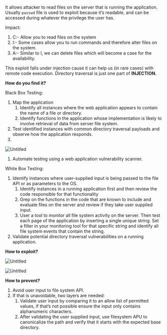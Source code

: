 

It allows attacker to read files on the server that is running the application. Usually `passwd` file is used to exploit because it’s readable, and can be accessed during whatever the privilege the user has.

Impact:

1. C:- Allow you to read files on the system
2. I:- Some cases allow you to run commands and therefore alter files on the system.
3. A:- Similar to I, we can delete files which will become a case for the availability.

This exploit falls under injection cause it can help us (in rare cases) with remote code execution. Directory traversal is just one part of **********INJECTION.********** 

**How do you find it?**

Black Box Testing: 

1. Map the application
    1. Identify all instances where the web application appears to contain the name of a file or directory.
    2. Identify functions in the application whose implementation is likely to involve retrieval of data from server file system.
2. Test identified instances with common directory traversal payloads and observe how the application responds.
3. 

![Untitled](https://prod-files-secure.s3.us-west-2.amazonaws.com/096330ba-6a79-4194-82c9-3d19ee71ae7b/95f74181-75e6-4335-833d-5a779093769d/Untitled.png)

1. Automate testing using a web application vulnerability scanner.

White Box Testing: 

1. Identify instances where user-supplied input is being passed to the file API or as parameters to the OS.
    1. Identify instances in a running application first and then review the code responsible for that functionality
    2. Grep on the functions in the code that are known to include and evaluate files on the server and review if they take user supplied input.
    3. User a tool to monitor all file system activity on the server. Then test each page of the application by inserting a single unique string. Set a filter in your monitoring tool for that specific string and identify all file system events that contain the string.
2. Validate potential directory traversal vulnerabilities on a running application.

**How to exploit?**

![Untitled](https://prod-files-secure.s3.us-west-2.amazonaws.com/096330ba-6a79-4194-82c9-3d19ee71ae7b/b8b06c4d-688f-470b-8943-1bea9c5732f9/Untitled.png)

![Untitled](https://prod-files-secure.s3.us-west-2.amazonaws.com/096330ba-6a79-4194-82c9-3d19ee71ae7b/c28fabdf-62a8-48eb-9ec4-604c9ecf7882/Untitled.png)

**How to prevent?**

1. Avoid user input to file system API.
2. If that is unavoidable, two layers are needed:
    1. Validate user input by comparing it to an allow list of permitted values, if that’s not possible ensure the input only contains alphanumeric characters.
    2. After validating the user supplied input, use filesystem APU to canonicalize the path and verify that it starts with the expected base directory.
